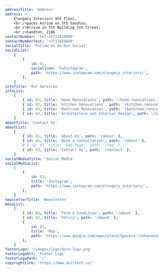 ```yaml
---
addressTitle: 'Address'
address: >
    Elengecy Interiors 9th Floor,
    <br />paces Atrium on 5th Sandton, 
    <br />Atrium on 5th Building 5th Street,
    <br />Sandton, 2196
contactNumber: 'tel:+2711829899'
contactNumberText: '+2711829899'
socialTitle: 'Follow Us On Our Social'
socialList:
    [
        {
            id: 01,
            socialIcon: 'FaInstagram',
            path: 'https://www.instagram.com/elengecy_interiors/',
        },
    ]
infoTitle: 'Our Services'
infoList:
    [
        { id: 01, title: 'Home Renovations', path: '/home-renovations-johannesburg' },
        { id: 02, title: 'Kitchen Renovations', path: '/kitchen-renovations-johannesburg' },
        { id: 03, title: 'Bathroom Renovation', path: '/bathroom-renovations-johannesburg' },
        { id: 04, title: 'Architecture and Interior Design', path: '/interior-design-johannesburg' },
    ]
aboutTitle: 'Contact Us'
aboutList:
    [
        { id: 01, title: 'About Us', path: '/about' },
        { id: 02, title: 'Book a Consultation', path: '/about' },
        # { id: 03, title: 'FAQ Page', path: '/faq' },
        { id: 03, title: 'Contact Us', path: '/contact' },
    ]
socialMediaTitle: 'Social Media'
socialMediaList:
    [
        {
            id: 02,
            title: 'Instagram',
            path: 'https://www.instagram.com/elengecy_interiors/',
        },
    ]
newsletterTitle: 'Newsletter'
menuList:
    [
        { id: 01, title: 'Term & Condition', path: '/about' },
        { id: 02, title: 'Policy', path: '/about' },
        {
            id: 03,
            title: 'Map',
            path: 'https://www.google.com/maps/place/Spaces+-+Johannesburg,+Spaces+Atrium+on+5th+Sandton/@-26.1076791,28.052496,17z/data=!4m6!3m5!1s0x1e957336c9b81e51:0xd00ca3e98a953ca3!8m2!3d-26.1076791!4d28.052496!16s%2Fg%2F11bccmytfm?entry=ttu',
        },
    ]
footerLogo: '/images/logo/dark-logo.png'
footerLogoAlt: 'Footer Logo'
footerLogoPath: '/'
copyrightLink: 'https://www.akiltech.co/'
---
```

